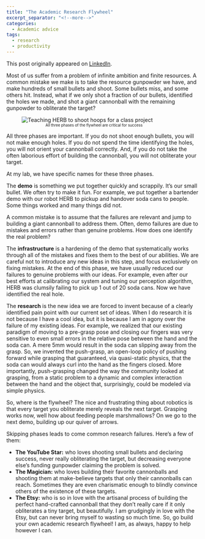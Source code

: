 ```yaml
---
title: "The Academic Research Flywheel"
excerpt_separator: "<!--more-->"
categories:
  - Academic advice
tags:
  - research
  - productivity
---
```

This post originally appeared on [LinkedIn](https://www.linkedin.com/pulse/academic-research-flywheel-siddhartha-srinivasa/).

Most of us suffer from a problem of infinite ambition and finite resources. A common mistake we make is to take the resource gunpowder we have, and make hundreds of small bullets and shoot. Some bullets miss, and some others hit. Instead, what if we only shot a fraction of our bullets, identified the holes we made, and shot a giant cannonball with the remaining gunpowder to obliterate the target? 
<!--more-->
<figure style="width: 75%; max-width: 400px;" class="align-center">
    <img src="{{ site.url }}{{ site.baseurl }}/assets/images/academic-research-flywheel.jpeg"
    alt="Teaching HERB to shoot hoops for a class project"/>
  <figcaption style="text-align: center; font-size:0.7em;">All three phases of the flywheel are critical for success</figcaption>
</figure>
All three phases are important. If you do not shoot enough bullets, you will not make enough holes. If you do not spend the time identifying the holes, you will not orient your cannonball correctly. And, if you do not take the often laborious effort of building the cannonball, you will not obliterate your target. 

At my lab, we have specific names for these three phases.

The **demo** is something we put together quickly and scrappily. It’s our small bullet. We often try to make it fun. For example, we put together a bartender demo with our robot HERB to pickup and handover soda cans to people. Some things worked and many things did not. 

A common mistake is to assume that the failures are relevant and jump to building a giant cannonball to address them. Often, demo failures are due to mistakes and errors rather than genuine problems. How does one identify the real problem?

The **infrastructure** is a hardening of the demo that systematically works through all of the mistakes and fixes them to the best of our abilities. We are careful not to introduce any new ideas in this step, and focus exclusively on fixing mistakes. At the end of this phase, we have usually reduced our failures to genuine problems with our ideas. For example, even after our best efforts at calibrating our system and tuning our perception algorithm, HERB was clumsily failing to pick up 1 out of 20 soda cans. Now we have identified the real hole.

The **research** is the new idea we are forced to invent because of a clearly identified pain point with our current set of ideas. When I do research it is not because I have a cool idea, but it is because I am in agony over the failure of my existing ideas. For example, we realized that our existing paradigm of moving to a pre-grasp pose and closing our fingers was very sensitive to even small errors in the relative pose between the hand and the soda can. A mere 5mm would result in the soda can slipping away from the grasp. So, we invented the push-grasp, an open-loop policy of pushing forward while grasping that guaranteed, via quasi-static physics, that the soda can would always curl into the hand as the fingers closed. More importantly, push-grasping changed the way the community looked at grasping, from a static problem to a dynamic and complex interaction between the hand and the object that, surprisingly, could be modeled via simple physics.

So, where is the flywheel? The nice and frustrating thing about robotics is that every target you obliterate merely reveals the next target. Grasping works now, well how about feeding people marshmallows? On we go to the next demo, building up our quiver of arrows.

Skipping phases leads to come common research failures. Here’s a few of them:

+ **The YouTube Star:** who loves shooting small bullets and declaring success, never really obliterating the target, but decreasing everyone else’s funding gunpowder claiming the problem is solved.
+ **The Magician:** who loves building their favorite cannonballs and shooting them at make-believe targets that only their cannonballs can reach. Sometimes they are even charismatic enough to blindly convince others of the existence of these targets. 
+ **The Etsy:** who is so in love with the artisanal process of building the perfect hand-crafted cannonball that they don’t really care if it only obliterates a tiny target, but beautifully. I am grudgingly in love with the Etsy, but can never bring myself to wasting so much time.
So, go build your own academic research flywheel! I am, as always, happy to help however I can.